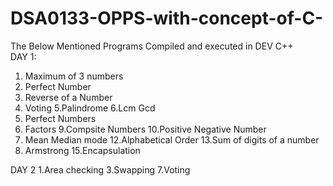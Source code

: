# DSA0133-OPPS-with-concept-of-C-
The Below Mentioned Programs Compiled and executed in DEV C++                       
DAY 1:
1. Maximum of 3 numbers
2. Perfect Number
3. Reverse of a Number
4. Voting 
5.Palindrome
6.Lcm Gcd
7. Perfect Numbers
8. Factors
9.Compsite Numbers
10.Positive Negative Number
11. Mean Median mode
12.Alphabetical Order
13.Sum of digits of a number
14. Armstrong
15.Encapsulation

DAY 2
1.Area checking 
3.Swapping
7.Voting
